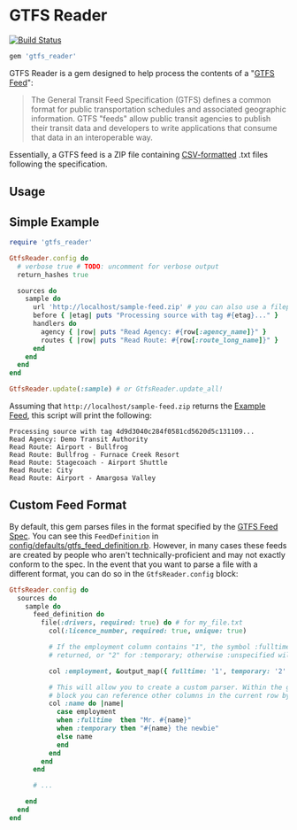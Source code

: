 # GTFS Reader

[![Build Status](https://travis-ci.org/sangster/gtfs_reader.svg?branch=master)](https://travis-ci.org/sangster/gtfs_reader)

```ruby
gem 'gtfs_reader'
```

GTFS Reader is a gem designed to help process the contents of a "[GTFS
Feed](https://developers.google.com/transit/gtfs)":

> The General Transit Feed Specification (GTFS) defines a common format for
> public transportation schedules and associated geographic information. GTFS
> "feeds" allow public transit agencies to publish their transit data and
> developers to write applications that consume that data in an interoperable
> way.

Essentially, a GTFS feed is a ZIP file containing
[CSV-formatted](https://en.wikipedia.org/wiki/Comma-separated_values) .txt files
following the specification.

## Usage

## Simple Example

```ruby
require 'gtfs_reader'

GtfsReader.config do
  # verbose true # TODO: uncomment for verbose output
  return_hashes true

  sources do
    sample do
      url 'http://localhost/sample-feed.zip' # you can also use a filepath here
      before { |etag| puts "Processing source with tag #{etag}..." }
      handlers do
        agency { |row| puts "Read Agency: #{row[:agency_name]}" }
        routes { |row| puts "Read Route: #{row[:route_long_name]}" }
      end
    end
  end
end

GtfsReader.update(:sample) # or GtfsReader.update_all!
```

Assuming that `http://localhost/sample-feed.zip` returns the
[Example Feed](https://developers.google.com/transit/gtfs/examples/gtfs-feed),
this script will print the following:

```
Processing source with tag 4d9d3040c284f0581cd5620d5c131109...
Read Agency: Demo Transit Authority
Read Route: Airport - Bullfrog
Read Route: Bullfrog - Furnace Creek Resort
Read Route: Stagecoach - Airport Shuttle
Read Route: City
Read Route: Airport - Amargosa Valley
```

## Custom Feed Format

By default, this gem parses files in the format specified by the [GTFS Feed
Spec](https://developers.google.com/transit/gtfs/reference). You can see this
`FeedDefinition` in [config/defaults/gtfs_feed_definition.rb](https://github.com/sangster/gtfs_reader/blob/develop/lib/gtfs_reader/config/defaults/gtfs_feed_definition.rb).
However, in many cases these feeds are created by people who aren't
technically-proficient and may not exactly conform to the spec. In the event
that you want to parse a file with a different format, you can do so in the
`GtfsReader.config` block:

```ruby
GtfsReader.config do
  sources do
    sample do
      feed_definition do
        file(:drivers, required: true) do # for my_file.txt
          col(:licence_number, required: true, unique: true)

          # If the employment column contains "1", the symbol :fulltime will be
          # returned, or "2" for :temporary; otherwise :unspecified will be returned

          col :employment, &output_map({ fulltime: '1', temporary: '2' }, :unspecified)

          # This will allow you to create a custom parser. Within the given
          # block you can reference other columns in the current row by name.
          col :name do |name|
            case employment
            when :fulltime  then "Mr. #{name}"
            when :temporary then "#{name} the newbie"
            else name
            end
          end
        end
      end

      # ...

    end
  end
end
```
